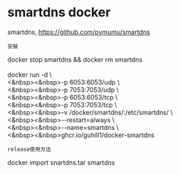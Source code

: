 # smartdns docker

smartdns,
https://github.com/pymumu/smartdns

```
安裝
```
docker stop smartdns && docker rm smartdns
<br>
<br>
docker run -d \\<br>
<&nbsp><&nbsp>-p 6053:6053/udp \\<br>
<&nbsp><&nbsp>-p 7053:7053/udp \\<br>
<&nbsp><&nbsp>-p 6053:6053/tcp \\<br>
<&nbsp><&nbsp>-p 7053:7053/tcp \\<br>
<&nbsp><&nbsp>-v /docker/smartdns/:/etc/smartdns/ \\<br>
<&nbsp><&nbsp>--restart=always \\<br>
<&nbsp><&nbsp>--name=smartdns \\<br>
<&nbsp><&nbsp>ghcr.io/guhill1/docker-smartdns
```
release使用方法
```
docker import snartdns.tar smartdns
